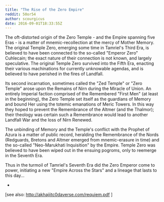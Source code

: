 ```yaml
---
title: "The Rise of the Zero Empire"
reddit: 50or54
author: scourgicus
date: 2016-09-01T18:33:55Z
---
```


The oft-distorted origin of the Zero Temple - and the Empire spanning five Eras - is a matter of mnemic-recollection at the mercy of Mother Memory.  The original Temple Zero, emerging some time in Tamriel's Third Era, is believed to have been connected to the so-called "Emperor Zero" Cuhlecain; the exact nature of their connection is not known, and largely speculative.  The original Temple Zero survived into the Fifth Era, enacting their various machinations for currently unknowable agendas, and is believed to have perished in the fires of Landfall.

Its second incarnation, sometimes called the "Zed Temple" or "Zero Temple" arose upon the Remains of Nirn during the Miracle of Union.  An entirely Imperial faction comprised of the Remembered "First Men" (at least in the beginning), the Zero Temple set itself as the guardians of Memory and bound Her using the totemic emanations of Meric Towers.  In this way they hoped to prevent the Remembrance of the Altmer (and the Thalmor); their theology was certain such a Remembrance would lead to another Landfall War and the loss of Nirn Renewed.

The unbinding of Memory and the Temple's conflict with the Prophet of Azura is a matter of public record, heralding the Remembrance of the Nords (Redguards, Bretons and Altmer emerged from mnemic-erasure in time) and the so-called "Neo-Marukhati Inquisition" by the Empire.  Temple Zero was believed to have been wiped out in the ensuing pogroms, only to reemerge in the Seventh Era.

Thus in the turmoil of Tamriel's Seventh Era did the Zero Emperor come to power, initiating a new "Empire Across the Stars" and a lineage that lasts to this day...

*

[see also:  http://akhajiitc0daverse.com/requiem.pdf ]
